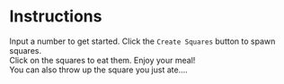 # Instructions
Input a number to get started. Click the `Create Squares` button to spawn squares.  
Click on the squares to eat them. Enjoy your meal!  
You can also throw up the square you just ate....